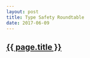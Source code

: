 ```yaml
---
layout: post
title: Type Safety Roundtable
date: 2017-06-09
---
```

<h2><a href="http://www.fullstackradio.com/10">{{ page.title }}</a></h2>